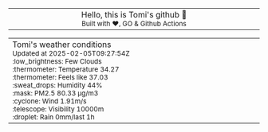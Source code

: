 
<div align="center">
<table>
<tbody>
<td align="center">
<img width="2000" height="0"><br>
Hello, this is Tomi's github 👋<br>
<sup>Built with ❤️, GO & Github Actions</sup><br>
<img width="2000" height="0">
</td>
</tbody>
</table>
</div>
<table>
<tbody>
<td align="left">
<img width="2000" height="0"><br>
Tomi's weather conditions<br>
<sup>Updated at 2025-02-05T09:27:54Z</sup><br>
<sup>:low_brightness: Few Clouds</sup><br>
<sup>:thermometer: Temperature 34.27 </sup><br>
<sup>:thermometer: Feels like 37.03</sup><br>
<sup>:sweat_drops: Humidity 44%</sup><br>
<sup>:mask: PM2.5 80.33 μg/m3</sup><br>
<sup>:cyclone: Wind 1.91m/s </sup><br>
<sup>:telescope: Visibility 10000m </sup><br>
<sup>:droplet: Rain 0mm/last 1h </sup><br>
<img width="2000" height="0">
</td>
<td align="left">
<img width="2000" height="0"><br>
<br>
<img width="2000" height="0">
</td>
</tbody>
</table>
</div>
    